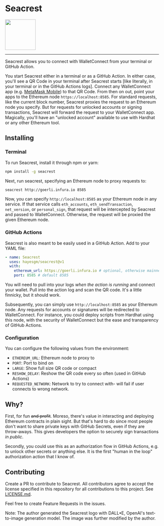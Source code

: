 # Seacrest

<img src="https://github.com/hayesgm/seacrest/raw/main/logo.png" width="100">

----
Seacrest allows you to connect with WalletConnect from your terminal or GitHub Action.

You start Seacrest either in a terminal or as a GitHub Action. In either case, you'll see a QR Code in your terminal after Seacrest starts [like literally, in your terminal or in the GitHub Actions logs]. Connect any WalletConnect app (e.g. [MetaMask Mobile](https://apps.apple.com/us/app/metamask-blockchain-wallet/id1438144202)) to that QR Code. From then on out, point your apps to the Ethereum node `https://localhost:8585`. For standard requests, like the current block number, Seacrest proxies the request to an Ethereum node you specify. But for requests for unlocked accounts or signing transactions, Seacrest will forward the request to your WalletConnect app. Magically, you'll have an "unlocked account" available to use with Hardhat or any other Ethereum tool.

## Installing

### Terminal

To run Seacrest, install it through npm or yarn:

```sh
npm install -g seacrest
```

Next, run seacrest, specifying an Ethereum node to proxy requests to:

```sh
seacrest http://goerli.infura.io 8585
```

Now, you can specify `http://localhost:8585` as your Ethereum node in any service. If that service calls `eth_accounts`, `eth_sendTransaction`, `net_version`, or `personal_sign`, that request will be intercepted by Seacrest and passed to WalletConnect. Otherwise, the request will be proxied the given Ethereum node.

### GitHub Actions

Seacrest is also meant to be easily used in a GitHub Action. Add to your YAML file:

```yaml
- name: Seacrest
  uses: hayesgm/seacrest@v1
  with:
    ethereum_url: https://goerli.infura.io # optional, otherwise mainnet
    port: 8585 # default 8585
```

You will need to pull into your logs *when the action is running* and connect your wallet. Pull into the action log and scan the QR code. It's a little finnicky, but it should work.

Subsequently, you can simply use `http://localhost:8585` as your Ethereum node. Any requests for accounts or signatures will be redirected to WalletConnect. For instance, you could deploy scripts from Hardhat using this node, with the security of WalletConnect but the ease and transparency of GitHub Actions.

### Configuration

You can configure the following values from the environment:

* `ETHEREUM_URL`: Ethereum node to proxy to
* `PORT`: Port to bind on
* `LARGE`: Show full size QR code or compact
* `RESHOW_DELAY`: Reshow the QR code every so often (used in GitHub Actions)
* `REQUESTED_NETWORK`: Network to try to connect with- will fail if user connects to wrong network.

## Why?

First, for fun ~~and profit~~. Moreso, there's value in interacting and deploying Ethereum contracts in plain sight. But that's hard to do since most people don't want to share private keys with GitHub Secrets, even if they are throw-aways. This gives developers the option to securely sign transactions _in public_.

Secondly, you could use this as an authorization flow in GitHub Actions, e.g. to unlock other secrets or anything else. It is the first "human in the loop" authorization action that I know of.

## Contributing

Create a PR to contribute to Seacrest. All contributors agree to accept the license specified in this repository for all contributions to this project. See [LICENSE.md](/LICENSE.md).

Feel free to create Feature Requests in the issues.

Note: The author generated the Seacrest logo with DALL•E, OpenAI's text-to-image generation model. The image was further modified by the author.
